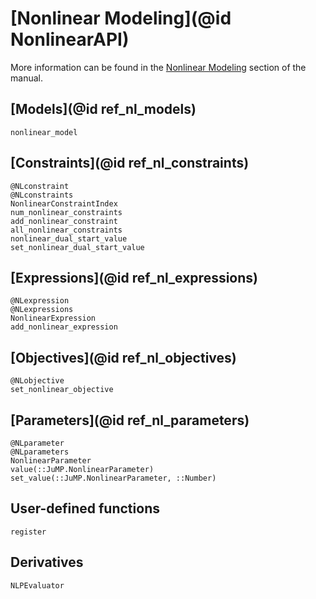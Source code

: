 # [Nonlinear Modeling](@id NonlinearAPI)

More information can be found in the [Nonlinear Modeling](@ref) section of the
manual.

## [Models](@id ref_nl_models)


```@docs
nonlinear_model
```

## [Constraints](@id ref_nl_constraints)

```@docs
@NLconstraint
@NLconstraints
NonlinearConstraintIndex
num_nonlinear_constraints
add_nonlinear_constraint
all_nonlinear_constraints
nonlinear_dual_start_value
set_nonlinear_dual_start_value
```

## [Expressions](@id ref_nl_expressions)

```@docs
@NLexpression
@NLexpressions
NonlinearExpression
add_nonlinear_expression
```

## [Objectives](@id ref_nl_objectives)

```@docs
@NLobjective
set_nonlinear_objective
```

## [Parameters](@id ref_nl_parameters)

```@docs
@NLparameter
@NLparameters
NonlinearParameter
value(::JuMP.NonlinearParameter)
set_value(::JuMP.NonlinearParameter, ::Number)
```

## User-defined functions

```@docs
register
```

## Derivatives

```@docs
NLPEvaluator
```
